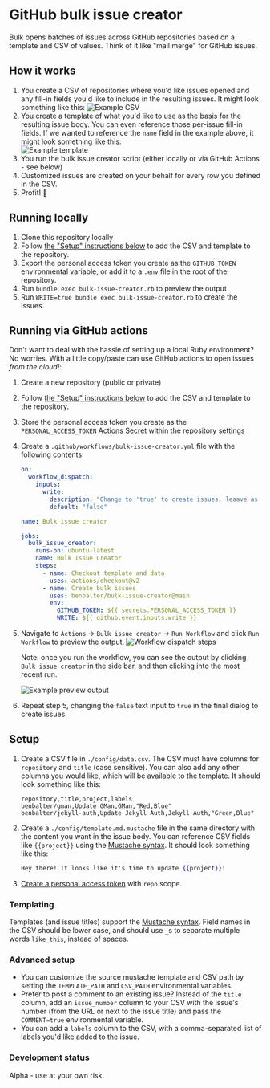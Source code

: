 # GitHub bulk issue creator

Bulk opens batches of issues across GitHub repositories based on a template and CSV of values. Think of it like "mail merge" for GitHub issues.

## How it works

1. You create a CSV of repositories where you'd like issues opened and any fill-in fields you'd like to include in the resulting issues. It might look something like this:
   ![Example CSV](https://user-images.githubusercontent.com/282759/115310271-86b3ba00-a13b-11eb-9fab-b5a7ac613c42.png)
2. You create a template of what you'd like to use as the basis for the resulting issue body. You can even reference those per-issue fill-in fields. If we wanted to reference the `name` field in the example above, it might look something like this:<br />
   ![Example template](https://user-images.githubusercontent.com/282759/115310395-c11d5700-a13b-11eb-91b5-e1b74beda70d.png)
3. You run the bulk issue creator script (either locally or via GitHub Actions - see below)
4. Customized issues are created on your behalf for every row you defined in the CSV.
5. Profit! :tada:

## Running locally

1. Clone this repository locally
2. Follow [the "Setup" instructions below](#setup) to add the CSV and template to the repository.
3. Export the personal access token you create as the `GITHUB_TOKEN` environmental variable, or add it to a `.env` file in the root of the repository.
4. Run `bundle exec bulk-issue-creator.rb` to preview the output
5. Run `WRITE=true bundle exec bulk-issue-creator.rb` to create the issues.

## Running via GitHub actions

Don't want to deal with the hassle of setting up a local Ruby environment? No worries. With a little copy/paste can use GitHub actions to open issues *from the cloud!*:

1. Create a new repository (public or private)
2. Follow [the "Setup" instructions below](#setup) to add the CSV and template to the repository.
3. Store the personal access token you create as the `PERSONAL_ACCESS_TOKEN` [Actions Secret](https://docs.github.com/en/actions/reference/encrypted-secrets) within the repository settings
4. Create a `.github/workflows/bulk-issue-creator.yml` file with the following contents:
    ```yml
    on: 
      workflow_dispatch:
        inputs:
          write:
            description: "Change to 'true' to create issues, leaave as 'false' to preview output"
            default: "false"

    name: Bulk issue creator

    jobs:
      bulk_issue_creator:
        runs-on: ubuntu-latest
        name: Bulk Issue Creator
        steps:
          - name: Checkout template and data
            uses: actions/checkout@v2
          - name: Create bulk issues
            uses: benbalter/bulk-issue-creator@main
            env:
              GITHUB_TOKEN: ${{ secrets.PERSONAL_ACCESS_TOKEN }}
              WRITE: ${{ github.event.inputs.write }}
    ```
5. Navigate to `Actions` -> `Bulk issue creator` -> `Run Workflow` and click `Run Workflow` to preview the output. 
    ![Workflow dispatch steps](https://user-images.githubusercontent.com/282759/115309898-e8bfef80-a13a-11eb-95c9-dccd8fc16108.png)

    Note: once you run the workflow, you can see the output by clicking `Bulk issue creator` in the side bar, and then clicking into the most recent run.

    ![Example preview output](https://user-images.githubusercontent.com/282759/115309886-e65d9580-a13a-11eb-8211-7db724c6127a.png)
6. Repeat step 5, changing the `false` text input to `true` in the final dialog to create issues.

## Setup

1. Create a CSV file in `./config/data.csv`. The CSV must have columns for `repository` and `title` (case sensitive). You can also add any other columns you would like, which will be available to the template. It should look something like this:
    ```csv
    repository,title,project,labels
    benbalter/gman,Update GMan,GMan,"Red,Blue"
    benbalter/jekyll-auth,Update Jekyll Auth,Jekyll Auth,"Green,Blue"
    ```
2. Create a `./config/template.md.mustache` file in the same directory with the content you want in the issue body. You can reference CSV fields like `{{project}}` using the [Mustache syntax](https://mustache.github.io/mustache.5.html). It should look something like this:
    ```mustache
    Hey there! It looks like it's time to update {{project}}!
    ```
3. [Create a personal access token](https://docs.github.com/en/github/authenticating-to-github/creating-a-personal-access-token) with `repo` scope.

### Templating

Templates (and issue titles) support the [Mustache syntax](https://mustache.github.io/mustache.5.html). Field names in the CSV should be lower case, and should use `_`s to separate multiple words `like_this`, instead of spaces.

### Advanced setup

* You can customize the source mustache template and CSV path by setting the `TEMPLATE_PATH` and `CSV_PATH` environmental variables.
* Prefer to post a comment to an existing issue? Instead of the `title` column, add an `issue_number` column to your CSV with the issue's number (from the URL or next to the issue title) and pass the `COMMENT=true` environmental variable.
* You can add a `labels` column to the CSV, with a comma-separated list of labels you'd like added to the issue.
  
### Development status

Alpha - use at your own risk.